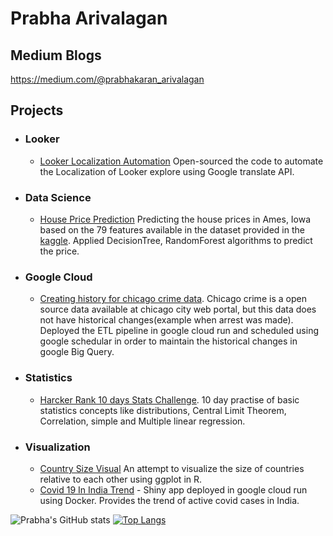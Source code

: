 # Prabha Arivalagan

## Medium Blogs
https://medium.com/@prabhakaran_arivalagan

## Projects

* ### Looker
  * [Looker Localization Automation](https://github.com/prabha-git/looker-localization-automation) Open-sourced the code to automate the Localization of Looker explore using Google translate API.

* ### Data Science
  * [House Price Prediction](https://nbviewer.jupyter.org/github/prabha-git/kaggle/blob/master/House%20Prices%20Advanced%20Regression%20Techniques/House%20Price%20Prediction.ipynb) Predicting the house prices in Ames, Iowa based on the 79 features available in the dataset provided in the [kaggle](https://www.kaggle.com/c/house-prices-advanced-regression-techniques). Applied DecisionTree, RandomForest algorithms to predict the price.

* ### Google Cloud
  * [Creating history for chicago crime data](https://github.com/prabha-git/chicago_crime/). Chicago crime is a open source data available at chicago city web portal, but this data does not have historical changes(example when arrest was made). Deployed the ETL pipeline in google cloud run and scheduled using google schedular in order to maintain the historical changes in google Big Query.

* ### Statistics
  * [Harcker Rank 10 days Stats Challenge](https://github.com/prabha-git/hackerrank_10daysofstats). 10 day practise of basic statistics concepts like distributions, Central Limit Theorem, Correlation, simple and Multiple linear regression.

* ### Visualization
  * [Country Size Visual](https://github.com/prabha-git/visualization/blob/main/Country-Size.md) An attempt to visualize the size of countries relative to each other using ggplot in R.
  * [Covid 19 In India Trend](https://covid19-india-5aqq6n7qkq-uc.a.run.app) - Shiny app deployed in google cloud run using Docker. Provides the trend of active covid cases in India.

![Prabha's GitHub stats](https://github-readme-stats.vercel.app/api?username=prabha-git&show_icons=true&theme=radical)
[![Top Langs](https://github-readme-stats.vercel.app/api/top-langs/?username=prabha-git&layout=compact)](https://github.com/prabha-git/github-readme-stats)




<!--
**prabha-git/prabha-git** is a ✨ _special_ ✨ repository because its `README.md` (this file) appears on your GitHub profile.

Here are some ideas to get you started:

- 🔭 I’m currently working on ...
- 🌱 I’m currently learning ...
- 👯 I’m looking to collaborate on ...
- 🤔 I’m looking for help with ...
- 💬 Ask me about ...
- 📫 How to reach me: ...
- 😄 Pronouns: ...
- ⚡ Fun fact: ...
-->
